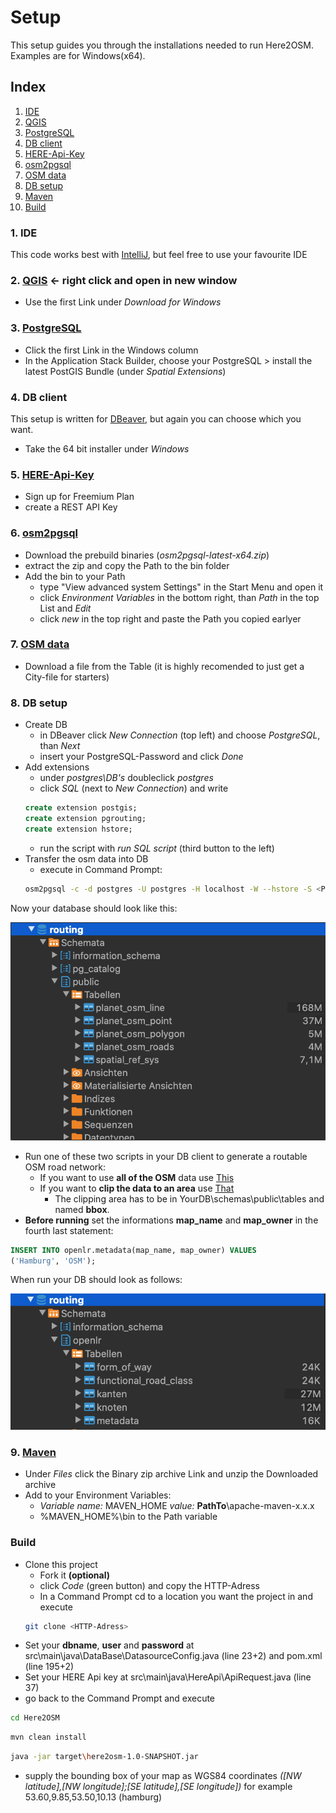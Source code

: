 # Setup

This setup guides you through the installations needed to run Here2OSM.
Examples are for Windows(x64).

## Index
1. [IDE](#IDE)
2. [QGIS](#QGIS)
3. [PostgreSQL](#PostgreSQL)
4. [DB client](#DB-client)
5. [HERE-Api-Key](#HERE-Api-Key)
6. [osm2pgsql](#osm2pgsql)
7. [OSM data](#OSM-data)
8. [DB setup](#DB-setup)
9. [Maven](#Maven)
10. [Build](#Build)


### 1. IDE
This code works best with [IntelliJ](https://www.jetbrains.com/de-de/idea/download/#section=windows), but feel free to use your favourite IDE

### 2. [QGIS](https://www.qgis.org/en/site/forusers/download.html) <- right click and open in new window
* Use the first Link under *Download for Windows*

### 3. [PostgreSQL](https://www.enterprisedb.com/downloads/postgres-postgresql-downloads)
* Click the first Link in the Windows column
* In the Application Stack Builder, choose your PostgreSQL > install the latest PostGIS Bundle (under *Spatial Extensions*)

### 4. DB client
This setup is written for [DBeaver](https://dbeaver.io/download/), but again you can choose which you want.
* Take the 64 bit installer under *Windows*

### 5. [HERE-Api-Key](https://developer.here.com/pricing)
* Sign up for Freemium Plan
* create a REST API Key

### 6. [osm2pgsql](https://osm2pgsql.org/doc/install.html#installing-on-windows)
* Download the prebuild binaries (*osm2pgsql-latest-x64.zip*)
* extract the zip and copy the Path to the bin folder
* Add the bin to your Path
    * type "View advanced system Settings" in the Start Menu and open it
    * click *Environment Variables* in the bottom right, than *Path* in the top  List and *Edit*
    * click *new* in the top right and paste the Path you copied earlyer

### 7. [OSM data](https://download.geofabrik.de/)
* Download a file from the Table (it is highly recomended to just get a City-file for starters)

### 8. DB setup
* Create DB
    * in DBeaver click *New Connection* (top left) and choose *PostgreSQL*, than *Next*
    * insert your PostgreSQL-Password and click *Done*
* Add extensions
    * under *postgres\DB's* doubleclick *postgres*
    * click *SQL* (next to *New Connection*) and write
    ```sql
    create extension postgis;
    create extension pgrouting;
    create extension hstore;
    ```
    * run the script with *run SQL script* (third button to the left)
* Transfer the osm data into DB
    * execute in Command Prompt:
    ```bash
    osm2pgsql -c -d postgres -U postgres -H localhost -W --hstore -S <Path to>\osm2pgsql-bin\default.style <Path to>\<filename>.osm.pbf
    ```
Now your database should look like this:

![LoadedOSMData](src/main/resources/Screenshots/osm2pgsql.png)

* Run one of these two scripts in your DB client to generate a routable OSM road network:
    * If you want to use **all of the OSM** data use [This](src/main/resources/SQL/SQL_Script.sql)
    * If you want to **clip the data to an area** use [That](src/main/resources/SQL/SQL_Script.sql)
        * The clipping area has to be in YourDB\schemas\public\tables and named **bbox**.
* **Before running** set the informations **map_name** and **map_owner** in the fourth last statement:
```sql
INSERT INTO openlr.metadata(map_name, map_owner) VALUES
('Hamburg', 'OSM');
```

When run your DB should look as follows:

![OpenLRShema](src/main/resources/Screenshots/tables.png)

### 9. [Maven](https://maven.apache.org/download.cgi)
* Under *Files* click the Binary zip archive Link and unzip the Downloaded archive
* Add to your Environment Variables:
    * *Variable name:* MAVEN_HOME *value:* **PathTo**\apache-maven-x.x.x
    * %MAVEN_HOME%\bin to the Path variable

### Build
* Clone this project
    * Fork it **(optional)**
    * click *Code* (green button) and copy the HTTP-Adress
    * In a Command Prompt cd to a location you want the project in and execute
    ```bash
    git clone <HTTP-Adress>
    ```
 * Set your **dbname**, **user** and **password** at src\main\java\DataBase\DatasourceConfig.java (line 23+2) and pom.xml (line 195+2)
 * Set your HERE Api key at src\main\java\HereApi\ApiRequest.java (line 37)
 * go back to the Command Prompt and execute
```bash
cd Here2OSM
```
```bash
mvn clean install
```
```bash
java -jar target\here2osm-1.0-SNAPSHOT.jar
```
* supply the bounding box of your map as WGS84 coordinates *([NW latitude],[NW longitude];[SE latitude],[SE longitude])* for example 53.60,9.85,53.50,10.13 (hamburg)
